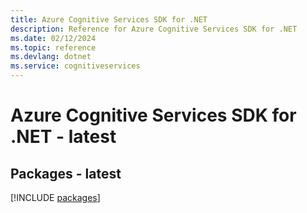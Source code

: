 ```yaml
---
title: Azure Cognitive Services SDK for .NET
description: Reference for Azure Cognitive Services SDK for .NET
ms.date: 02/12/2024
ms.topic: reference
ms.devlang: dotnet
ms.service: cognitiveservices
---
```

# Azure Cognitive Services SDK for .NET - latest
## Packages - latest
[!INCLUDE [packages](cognitive-services-index.md)]